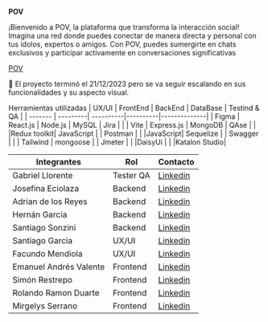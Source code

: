 **POV**

¡Bienvenido a POV, la plataforma que transforma la interacción social! Imagina una red donde puedes conectar de manera directa y personal con tus ídolos, expertos o amigos. Con POV, puedes sumergirte en chats exclusivos y participar activamente en conversaciones significativas

[POV](https://pov-nocountry.netlify.app/)

🏁 El proyecto terminó el 21/12/2023 pero se va seguir escalando en sus funcionalidades y su aspecto visual.

Herramientas utilizadas
| UX/UI   | FrontEnd | BackEnd   | DataBase | Testind & QA |
| ------- | ---------| ----------|----------|--------------|
| Figma   | React.js | Node.js   | MySQL    |   Jira       |
|         | Vite     | Express.js | MongoDB |   QAse       |
|         |Redux toolkit| JavaScript |      |  Postman     |
|         |JavaScript| Sequelize  |         |  Swagger     |
|         | Tailwind | mongoose   |         |  Jmeter      |
|          |DaisyUi  |            |         |Katalon Studio|



| Integrantes         | Rol               | Contacto            |
| ------------------- | ----------------- | ------------------- |
| Gabriel Llorente    | Tester QA         | [Linkedin](https://www.linkedin.com/in/gabriel-llorente-testing-qa/)|
| Josefina Eciolaza   | Backend           | [Linkedin](https://www.linkedin.com/in/josefinaeciolaza) |
| Adrian de los Reyes | Backend           | [Linkedin](https://www.linkedin.com/in/adriandelosreyess/)|  
| Hernán García       | Backend           | [Linkedin]()|
| Santiago Sonzini    | Backend           | [Linkedin]()|
| Santiago Garcia     | UX/UI             | [Linkedin](https://www.linkedin.com/in/santiagogarciaa/)|
| Facundo Mendiola    | UX/UI             | [Linkedin]()|
| Emanuel Andrés Valente| Frontend        | [Linkedin](https://www.linkedin.com/in/emanuel-valente/?utm_source=share&utm_campaign=share_via&utm_content=profile&utm_medium=android_app) |
| Simón Restrepo      | Frontend          | [Linkedin](https://www.linkedin.com/in/sim%C3%B3n-restrepo-montoya-071244249/)|
| Rolando Ramon Duarte| Frontend          | [Linkedin](https://www.linkedin.com/in/rolando-ramon-duarte-93116b17a/) |
| Mirgelys Serrano    | Frontend          | [Linkedin](https://www.linkedin.com/in/mirgelys-serrano-b232a4106/)|

